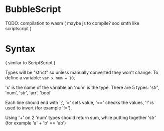 # BubbleScript

TODO: compilation to wasm ( maybe js to compile? soo smth like scriptscript )

# Syntax

( similar to ScriptScript )

Types will be "strict" so unless manually converted they won't change.
To define a variable:
`var x num = 10;`

'x' is the name of the variable an 'num' is the type. There are 5 types: 
'str', 'num', 'str', 'arr', 'bool'

Each line should end with ';', '=' sets value, '==' checks the values, '!' is used to invert (for example '!=').

Using '+' on 2 'num' types should return sum, while putting together 'str' (for example 'a' + 'b' == 'ab')